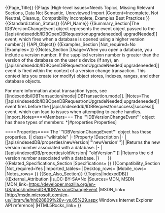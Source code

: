 {{Page_Title}}
{{Flags
|High-level issues=Needs Topics, Missing Relevant Sections, Data Not Semantic, Unreviewed Import
|Content=Incomplete, Not Neutral, Cleanup, Compatibility Incomplete, Examples Best Practices
}}
{{Standardization_Status}}
{{API_Name}}
{{Summary_Section|The IDBVersionChangeEvent object represents the event object passed to the [[apis/indexeddb/IDBOpenDBRequest/onupgradeneeded| upgradNeeded]] event, which fires when a database is opened using a higher version number.}}
{{API_Object}}
{{Examples_Section
|Not_required=No
|Examples=
}}
{{Notes_Section
|Usage=When you open a database, you include a version number.  If the supplied version number is greater than the version of the database on the user's device (if any), an [[apis/indexeddb/IDBOpenDBRequest/onUpgradeNeeded|upgradeneeded]] event is fired within the context of a version change transaction.  This context lets you create (or modify) object stores, indexes, ranges, and other database objects.

For more information about transaction types, see [[indexeddb/IDBTransaction/mode|IDBTransaction.mode]].
|Notes=The [[apis/indexeddb/IDBOpenDBRequest/onUpgradeNeeded|upgradeneeded]] event fires before the [[apis/indexeddb/IDBRequest/onsuccess|success]] event, which can lead to issues when attempting to cache handles.
|Import_Notes====Members===
The '''IDBVersionChangeEvent''' object has these types of members:
*[#properties Properties]


====Properties====
The '''IDBVersionChangeEvent''' object has these properties.
{| class="wikitable"
|-
!Property
!Description
|-
|[[apis/indexedDB/properties/newVersion|'''newVersion''']]
|Returns the new version number associated with a database.
|-
|[[apis/indexedDB/properties/oldVersion|'''oldVersion''']]
|Returns the old version number associated with a database.
|}
 
 
 
}}
{{Related_Specifications_Section
|Specifications=
}}
{{Compatibility_Section
|Not_required=Yes
|Imported_tables=
|Desktop_rows=
|Mobile_rows=
|Notes_rows=
}}
{{See_Also_Section}}
{{Topics|IndexedDB}}
{{External_Attribution
|Is_CC-BY-SA=No
|Sources=MDN, MSDN
|MDN_link=https://developer.mozilla.org/en-US/docs/IndexedDB/IDBVersionChangeEvent
|MSDN_link=[http://msdn.microsoft.com/en-us/library/ie/hh828809%28v=vs.85%29.aspx Windows Internet Explorer API reference]
|HTML5Rocks_link=
}}